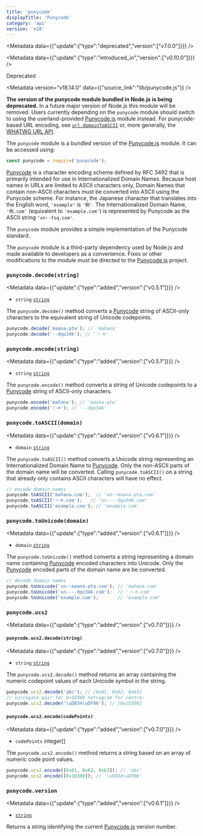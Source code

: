 ```yaml
---
title: 'punycode'
displayTitle: 'Punycode'
category: 'api'
version: 'v18'
---
```


<Metadata data={{"update":{"type":"deprecated","version":["v7.0.0"]}}} />

<Metadata data={{"update":{"type":"introduced_in","version":["v0.10.0"]}}} />

<Stability stability={0}>

Deprecated

</Stability>

<Metadata version="v18.14.0" data={{"source_link":"lib/punycode.js"}} />

**The version of the punycode module bundled in Node.js is being deprecated.**
In a future major version of Node.js this module will be removed. Users
currently depending on the `punycode` module should switch to using the
userland-provided [Punycode.js][] module instead. For punycode-based URL
encoding, see [`url.domainToASCII`][] or, more generally, the
[WHATWG URL API][].

The `punycode` module is a bundled version of the [Punycode.js][] module. It
can be accessed using:

```js
const punycode = require('punycode');
```

[Punycode][] is a character encoding scheme defined by RFC 3492 that is
primarily intended for use in Internationalized Domain Names. Because host
names in URLs are limited to ASCII characters only, Domain Names that contain
non-ASCII characters must be converted into ASCII using the Punycode scheme.
For instance, the Japanese character that translates into the English word,
`'example'` is `'例'`. The Internationalized Domain Name, `'例.com'` (equivalent
to `'example.com'`) is represented by Punycode as the ASCII string
`'xn--fsq.com'`.

The `punycode` module provides a simple implementation of the Punycode standard.

The `punycode` module is a third-party dependency used by Node.js and
made available to developers as a convenience. Fixes or other modifications to
the module must be directed to the [Punycode.js][] project.

### <DataTag tag="M" /> `punycode.decode(string)`

<Metadata data={{"update":{"type":"added","version":["v0.5.1"]}}} />

* `string` [`string`](https://developer.mozilla.org/en-US/docs/Web/JavaScript/Data_structures#String_type)

The `punycode.decode()` method converts a [Punycode][] string of ASCII-only
characters to the equivalent string of Unicode codepoints.

```js
punycode.decode('maana-pta'); // 'mañana'
punycode.decode('--dqo34k'); // '☃-⌘'
```

### <DataTag tag="M" /> `punycode.encode(string)`

<Metadata data={{"update":{"type":"added","version":["v0.5.1"]}}} />

* `string` [`string`](https://developer.mozilla.org/en-US/docs/Web/JavaScript/Data_structures#String_type)

The `punycode.encode()` method converts a string of Unicode codepoints to a
[Punycode][] string of ASCII-only characters.

```js
punycode.encode('mañana'); // 'maana-pta'
punycode.encode('☃-⌘'); // '--dqo34k'
```

### <DataTag tag="M" /> `punycode.toASCII(domain)`

<Metadata data={{"update":{"type":"added","version":["v0.6.1"]}}} />

* `domain` [`string`](https://developer.mozilla.org/en-US/docs/Web/JavaScript/Data_structures#String_type)

The `punycode.toASCII()` method converts a Unicode string representing an
Internationalized Domain Name to [Punycode][]. Only the non-ASCII parts of the
domain name will be converted. Calling `punycode.toASCII()` on a string that
already only contains ASCII characters will have no effect.

```js
// encode domain names
punycode.toASCII('mañana.com');  // 'xn--maana-pta.com'
punycode.toASCII('☃-⌘.com');   // 'xn----dqo34k.com'
punycode.toASCII('example.com'); // 'example.com'
```

### <DataTag tag="M" /> `punycode.toUnicode(domain)`

<Metadata data={{"update":{"type":"added","version":["v0.6.1"]}}} />

* `domain` [`string`](https://developer.mozilla.org/en-US/docs/Web/JavaScript/Data_structures#String_type)

The `punycode.toUnicode()` method converts a string representing a domain name
containing [Punycode][] encoded characters into Unicode. Only the [Punycode][]
encoded parts of the domain name are be converted.

```js
// decode domain names
punycode.toUnicode('xn--maana-pta.com'); // 'mañana.com'
punycode.toUnicode('xn----dqo34k.com');  // '☃-⌘.com'
punycode.toUnicode('example.com');       // 'example.com'
```

### <DataTag tag="M" /> `punycode.ucs2`

<Metadata data={{"update":{"type":"added","version":["v0.7.0"]}}} />

#### <DataTag tag="M" /> `punycode.ucs2.decode(string)`

<Metadata data={{"update":{"type":"added","version":["v0.7.0"]}}} />

* `string` [`string`](https://developer.mozilla.org/en-US/docs/Web/JavaScript/Data_structures#String_type)

The `punycode.ucs2.decode()` method returns an array containing the numeric
codepoint values of each Unicode symbol in the string.

```js
punycode.ucs2.decode('abc'); // [0x61, 0x62, 0x63]
// surrogate pair for U+1D306 tetragram for centre:
punycode.ucs2.decode('\uD834\uDF06'); // [0x1D306]
```

#### <DataTag tag="M" /> `punycode.ucs2.encode(codePoints)`

<Metadata data={{"update":{"type":"added","version":["v0.7.0"]}}} />

* `codePoints` integer\[]

The `punycode.ucs2.encode()` method returns a string based on an array of
numeric code point values.

```js
punycode.ucs2.encode([0x61, 0x62, 0x63]); // 'abc'
punycode.ucs2.encode([0x1D306]); // '\uD834\uDF06'
```

### <DataTag tag="M" /> `punycode.version`

<Metadata data={{"update":{"type":"added","version":["v0.6.1"]}}} />

* [`string`](https://developer.mozilla.org/en-US/docs/Web/JavaScript/Data_structures#String_type)

Returns a string identifying the current [Punycode.js][] version number.

[Punycode]: https://tools.ietf.org/html/rfc3492
[Punycode.js]: https://github.com/bestiejs/punycode.js
[WHATWG URL API]: /api/v18/url#the-whatwg-url-api
[`url.domainToASCII`]: /api/v18/url#urldomaintoasciidomain
